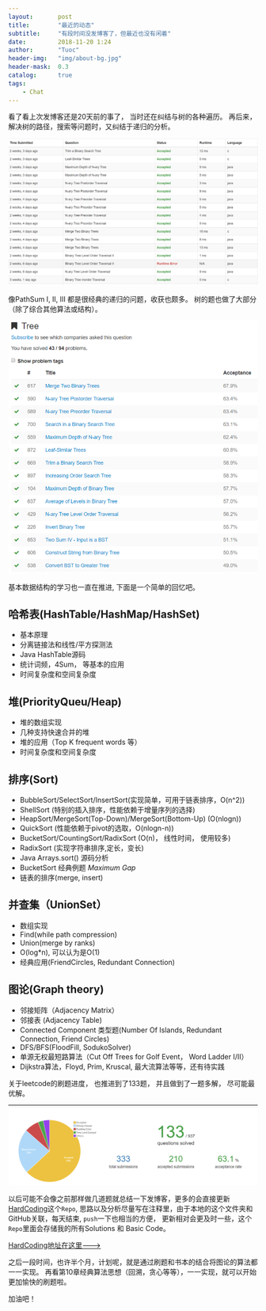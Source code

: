```yaml
---
layout:       post
title:        "最近的动态"
subtitle:     "有段时间没发博客了，但最近也没有闲着"
date:         2018-11-20 1:24
author:       "Tuoc"
header-img:   "img/about-bg.jpg"
header-mask:  0.3
catalog:      true
tags:
    - Chat
---	
```


看了看上次发博客还是20天前的事了， 当时还在纠结与树的各种遍历。 再后来，解决树的路径，搜索等问题时，又纠结于递归的分析。 

![那段时间的submissons](/img/chat/1.png)


像PathSum I, II, III 都是很经典的递归的问题，收获也颇多。 树的题也做了大部分（除了综合其他算法或结构）。

![漂亮的绿色小勾勾](/img/chat/2.png)

基本数据结构的学习也一直在推进, 下面是一个简单的回忆吧。

## 哈希表(HashTable/HashMap/HashSet)

- 基本原理
- 分离链接法和线性/平方探测法 
- Java HashTable源码
- 统计词频，4Sum， 等基本的应用
- 时间复杂度和空间复杂度

## 堆(PriorityQueu/Heap)

- 堆的数组实现
- 几种支持快速合并的堆
- 堆的应用（Top K frequent words 等）
- 时间复杂度和空间复杂度

## 排序(Sort)

- BubbleSort/SelectSort/InsertSort(实现简单，可用于链表排序，O(n^2))
- ShellSort (特别的插入排序，性能依赖于增量序列的选择)
- HeapSort/MergeSort(Top-Down)/MergeSort(Bottom-Up) (O(nlogn))
- QuickSort (性能依赖于pivot的选取，O(nlogn-n))
- BucketSort/CountingSort/RadixSort (O(n)， 线性时间， 使用较多)
- RadixSort (实现字符串排序,定长，变长)
- Java Arrays.sort() 源码分析
- BucketSort 经典例题 *Maximum Gap*
- 链表的排序(merge, insert)

## 并查集（UnionSet）

- 数组实现
- Find(while path compression)
- Union(merge by ranks)
- O(log\*n), 可以认为是O(1)
- 经典应用(FriendCircles, Redundant Connection)

## 图论(Graph theory)

- 邻接矩阵（Adjacency Matrix）
- 邻接表 (Adjacency Table)
- Connected Component 类型题(Number Of Islands, Redundant Connection, Friend Circles)
- DFS/BFS(FloodFill, SodukoSolver)
- 单源无权最短路算法（Cut Off Trees for Golf Event， Word Ladder I/II）
- Dijkstra算法，Floyd, Prim, Kruscal, 最大流算法等等，还有待实践

关于leetcode的刷题进度， 也推进到了133题， 并且做到了一题多解， 尽可能最优解。

![133](/img/chat/3.png)

以后可能不会像之前那样做几道题就总结一下发博客，更多的会直接更新[HardCoding](https://github.com/TuoAiTang/HardCoding)这个`Repo`, 思路以及分析尽量写在注释里，由于本地的这个文件夹和GitHub关联，每天结束, `push`一下也相当的方便， 更新相对会更及时一些，这个`Repo`里面会存储我的所有Solutions 和 Basic Code。

[HardCoding地址在这里--->](https://github.com/TuoAiTang/HardCoding)

之后一段时间，也许半个月，计划呢，就是通过刷题和书本的结合将图论的算法都一一实现。 再看第10章经典算法思想（回溯，贪心等等），一一实现，就可以开始更加愉快的刷题啦。

加油吧！









